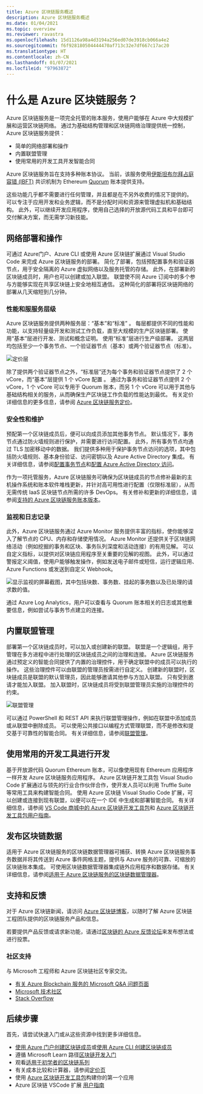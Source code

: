 ```yaml
---
title: Azure 区块链服务概述
description: Azure 区块链服务概述
ms.date: 01/04/2021
ms.topic: overview
ms.reviewer: ravastra
ms.openlocfilehash: 15d1126a98a4d3194a256ed07de3918cb066a4e2
ms.sourcegitcommit: f6f928180504444470af713c32e7df667c17ac20
ms.translationtype: HT
ms.contentlocale: zh-CN
ms.lasthandoff: 01/07/2021
ms.locfileid: "97963872"
---
```

# <a name="what-is-azure-blockchain-service"></a>什么是 Azure 区块链服务？

Azure 区块链服务是一项完全托管的账本服务，使用户能够在 Azure 中大规模扩展和运营区块链网络。 通过为基础结构管理和区块链网络治理提供统一控制，Azure 区块链服务提供：

* 简单的网络部署和操作
* 内置联盟管理
* 使用常用的开发工具开发智能合同

Azure 区块链服务旨在支持多种账本协议。 当前，该服务使用[伊斯坦布尔拜占庭容错 (IBFT)](https://github.com/jpmorganchase/quorum/wiki/Quorum-Consensus) 共识机制为 Ethereum [Quorum](https://www.goquorum.com/) 账本提供支持。

这些功能几乎都不需要进行任何管理，并且都是在不另外收费的情况下提供的。 可以专注于应用开发和业务逻辑，而不是分配时间和资源来管理虚拟机和基础结构。 此外，可以继续开发应用程序，使用自己选择的开放源代码工具和平台即可交付解决方案，而无需学习新技能。

## <a name="network-deployment-and-operations"></a>网络部署和操作

可通过 Azure门户、Azure CLI 或使用 Azure 区块链扩展通过 Visual Studio Code 来完成 Azure 区块链服务的部署。 简化了部署，包括预配置事务和验证器节点，用于安全隔离的 Azure 虚拟网络以及服务托管的存储。  此外，在部署新的区块链成员时，用户也可以创建或加入联盟。  联盟使不同 Azure 订阅中的多个参与方能够实现在共享区块链上安全地相互通信。  这种简化的部署将区块链网络的部署从几天缩短到几分钟。

### <a name="performance-and-service-tiers"></a>性能和服服务层级

Azure 区块链服务提供两种服务层：“基本”和“标准” 。 每层都提供不同的性能和功能，以支持轻量级开发和测试工作负载，直至大规模的生产区块链部署。 使用“基本”层进行开发、测试和概念证明。 使用“标准”层进行生产级部署。 这两层均包括至少一个事务节点、一个验证器节点（基本）或两个验证器节点（标准）。 

![定价层](./media/overview/pricing-tiers.png)

除了提供两个验证器节点之外，“标准层”还为每个事务和验证器节点提供了 2 个 vCore，而“基本”层提供 1 个 vCore 配置 。  通过为事务和验证器节点提供 2 个 vCore，1 个 vCore 可以专用于 Quorum 账本，而另 1 个 vCore 可以用于其他与基础结构相关的服务，从而确保生产区块链工作负载的性能达到最优。 有关定价详细信息的更多信息，请参阅 [Azure 区块链服务定价](https://azure.microsoft.com/pricing/details/blockchain-service)。

### <a name="security-and-maintenance"></a>安全性和维护

预配第一个区块链成员后，便可以向成员添加其他事务节点。  默认情况下，事务节点通过防火墙规则进行保护，并需要进行访问配置。  此外，所有事务节点均通过 TLS 加密移动中的数据。  我们提供多种用于保护事务节点访问的选项，其中包括防火墙规则、基本身份验证、访问密钥以及 Azure Active Directory 集成。 有关详细信息，请参阅[配置事务节点](configure-transaction-nodes.md)和[配置 Azure Active Directory 访问](configure-aad.md)。

作为一项托管服务，Azure 区块链服务可确保为区块链成员的节点修补最新的主机操作系统和账本软件堆栈更新，并针对高可用性进行配置（仅限标准层），从而无需传统 IaaS 区块链节点所需的许多 DevOps。  有关修补和更新的详细信息，请参阅[支持的 Azure 区块链服务账本版本](ledger-versions.md)。

### <a name="monitoring-and-logging"></a>监视和日志记录

此外，Azure 区块链服务通过 Azure Monitor 服务提供丰富的指标，使你能够深入了解节点的 CPU、内存和存储使用情况。  Azure Monitor 还提供关于区块链网络活动（例如挖掘的事务和区块、事务队列深度和活动连接）的有用见解。  可以自定义指标，以提供对区块链应用程序至关重要的见解的视图。  此外，可以通过警报定义阈值，使用户能够触发操作，例如发送电子邮件或短信，运行逻辑应用、Azure Functions 或发送到自定义 Webhook。

![显示监视的屏幕截图，其中包括块数、事务数、挂起的事务数以及已处理的请求数的值。](./media/overview/metrics.png)

通过 Azure Log Analytics，用户可以查看与 Quorum 账本相关的日志或其他重要信息，例如尝试与事务节点建立的连接。

## <a name="built-in-consortium-management"></a>内置联盟管理

部署第一个区块链成员时，可以加入或创建新的联盟。  联盟是一个逻辑组，用于管理在多方进程中进行处理的区块链成员之间的治理和连接。  Azure 区块链服务通过预定义的智能合同提供了内置的治理控件，用于确定联盟中的成员可以执行的操作。  这些治理控件可以由联盟的管理员按需进行自定义。 创建新的联盟时，区块链成员是联盟的默认管理员，因此能够邀请其他参与方加入联盟。  只有受到邀请才能加入联盟。  加入联盟时，区块链成员将受到联盟管理员实施的治理控件的约束。

![联盟管理](./media/overview/consortium.png)

可以通过 PowerShell 和 REST API 来执行联盟管理操作，例如在联盟中添加成员或从联盟中删除成员。 可以使用公共接口以编程方式管理联盟，而不是修改和提交基于可靠性的智能合同。 有关详细信息，请参阅[联盟管理](consortium.md)。

## <a name="develop-using-familiar-development-tools"></a>使用常用的开发工具进行开发

基于开放源代码 Quorum Ethereum 账本，可以像使用现有 Ethereum 应用程序一样开发 Azure 区块链服务应用程序。 Azure 区块链开发工具包 Visual Studio Code 扩展通过与领先的行业合作伙伴合作，使开发人员可以利用 Truffle Suite 等常用工具来构建智能合同。 使用 Azure 区块链 Visual Studio Code 扩展，可以创建或连接到现有联盟，以便可以在一个 IDE 中生成和部署智能合同。 有关详细信息，请参阅 [VS Code 商城中的 Azure 区块链开发工具包](https://aka.ms/vscodebcextension)和 [Azure 区块链开发工具包用户指南](https://aka.ms/vscodebcextensionwiki)。

## <a name="publish-blockchain-data"></a>发布区块链数据

适用于 Azure 区块链服务的区块链数据管理器可捕获、转换 Azure 区块链服务事务数据并将其传送到 Azure 事件网格主题，提供与 Azure 服务的可靠、可缩放的区块链账本集成。 可使用区块链数据管理器集成链外应用程序和数据存储。 有关详细信息，请参阅[适用于 Azure 区块链服务的区块链数据管理器](data-manager.md)。

## <a name="support-and-feedback"></a>支持和反馈

对于 Azure 区块链新闻，请访问 [Azure 区块链博客](https://azure.microsoft.com/blog/topics/blockchain/)，以随时了解 Azure 区块链工程团队提供的区块链服务产品和信息。

若要提供产品反馈或请求新功能，请通过[区块链的 Azure 反馈论坛](https://aka.ms/blockchainuservoice)来发布想法或进行投票。

### <a name="community-support"></a>社区支持

与 Microsoft 工程师和 Azure 区块链社区专家交流。

* [有关 Azure Blockchain 服务的 Microsoft Q&A 问题页面](/answers/topics/azure-blockchain-service.html)
* [Microsoft 技术社区](https://techcommunity.microsoft.com/t5/Blockchain/bd-p/AzureBlockchain)
* [Stack Overflow](https://stackoverflow.com/questions/tagged/azure-blockchain-service)

## <a name="next-steps"></a>后续步骤

首先，请尝试快速入门或从这些资源中找到更多详细信息。
* [使用 Azure 门户创建区块链成员](create-member.md)或[使用 Azure CLI 创建区块链成员](create-member-cli.md)
* 遵循 Microsoft Learn 路径[区块链开发入门](/learn/paths/ethereum-blockchain-development)
* 观看[适用于初学者的区块链系列](https://channel9.msdn.com/Series/Beginners-Series-to-Blockchain)
* 有关成本比较和计算器，请参阅[定价页](https://azure.microsoft.com/pricing/details/blockchain-service)
* 使用 [Azure 区块链开发工具包](https://github.com/Azure-Samples/blockchain-devkit)构建你的第一个应用
* Azure 区块链 VSCode 扩展 [用户指南](https://github.com/Microsoft/vscode-azure-blockchain-ethereum/wiki)

